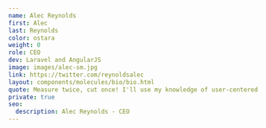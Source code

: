 ```yaml
---
name: Alec Reynolds
first: Alec
last: Reynolds
color: ostara
weight: 0
role: CEO
dev: Laravel and AngularJS
image: images/alec-sm.jpg
link: https://twitter.com/reynoldsalec
layout: components/molecules/bio/bio.html
quote: Measure twice, cut once! I'll use my knowledge of user-centered design and next-generation technology to make your organization more successful.
private: true
seo:
  description: Alec Reynolds - CEO
---
```

